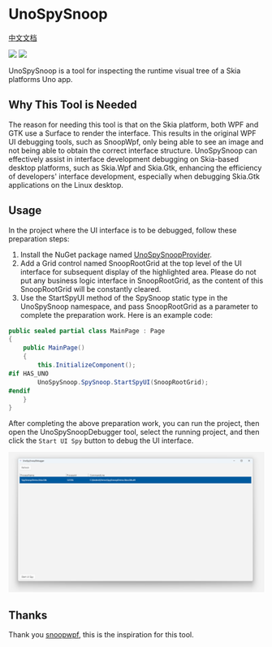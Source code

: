 # UnoSpySnoop

[中文文档](./README_zh-cn.md)

![](https://github.com/dotnet-campus/UnoSpySnoop/workflows/BuildProject/badge.svg)
[![](https://img.shields.io/nuget/v/UnoSpySnoopProvider.svg)](https://www.nuget.org/packages/UnoSpySnoopProvider)

UnoSpySnoop is a tool for inspecting the runtime visual tree of a Skia platforms Uno app.

## Why This Tool is Needed

The reason for needing this tool is that on the Skia platform, both WPF and GTK use a Surface to render the interface. This results in the original WPF UI debugging tools, such as SnoopWpf, only being able to see an image and not being able to obtain the correct interface structure. UnoSpySnoop can effectively assist in interface development debugging on Skia-based desktop platforms, such as Skia.Wpf and Skia.Gtk, enhancing the efficiency of developers' interface development, especially when debugging Skia.Gtk applications on the Linux desktop.

## Usage

In the project where the UI interface is to be debugged, follow these preparation steps:

1. Install the NuGet package named [UnoSpySnoopProvider](https://www.nuget.org/packages/UnoSpySnoopProvider).
2. Add a Grid control named SnoopRootGrid at the top level of the UI interface for subsequent display of the highlighted area. Please do not put any business logic interface in SnoopRootGrid, as the content of this SnoopRootGrid will be constantly cleared.
3. Use the StartSpyUI method of the SpySnoop static type in the UnoSpySnoop namespace, and pass SnoopRootGrid as a parameter to complete the preparation work. Here is an example code:

```csharp
public sealed partial class MainPage : Page
{
    public MainPage()
    {
        this.InitializeComponent();
#if HAS_UNO
        UnoSpySnoop.SpySnoop.StartSpyUI(SnoopRootGrid);
#endif
    }
}
```

After completing the above preparation work, you can run the project, then open the UnoSpySnoopDebugger tool, select the running project, and then click the `Start UI Spy` button to debug the UI interface.

![](./Docs/Images/SelectDebugProcess.png)

## Thanks

Thank you [snoopwpf](https://github.com/snoopwpf/snoopwpf), this is the inspiration for this tool.
